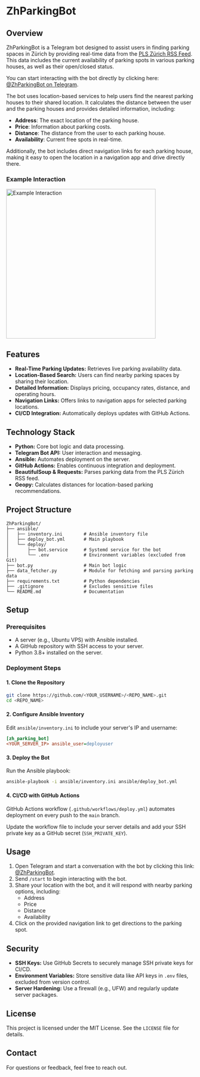 # ZhParkingBot

## Overview

ZhParkingBot is a Telegram bot designed to assist users in finding parking spaces in Zürich by providing real-time data from the [PLS Zürich RSS Feed](http://www.pls-zh.ch/plsFeed/rss). This data includes the current availability of parking spots in various parking houses, as well as their open/closed status.

You can start interacting with the bot directly by clicking here: [@ZhParkingBot on Telegram](https://t.me/ZhParkingBot).

The bot uses location-based services to help users find the nearest parking houses to their shared location. It calculates the distance between the user and the parking houses and provides detailed information, including:

- **Address**: The exact location of the parking house.
- **Price**: Information about parking costs.
- **Distance**: The distance from the user to each parking house.
- **Availability**: Current free spots in real-time.

Additionally, the bot includes direct navigation links for each parking house, making it easy to open the location in a navigation app and drive directly there.

### Example Interaction
<img src="https://i.imgur.com/6Jp4Dd9.png" alt="Example Interaction" width="400">



## Features

- **Real-Time Parking Updates:** Retrieves live parking availability data.
- **Location-Based Search:** Users can find nearby parking spaces by sharing their location.
- **Detailed Information:** Displays pricing, occupancy rates, distance, and operating hours.
- **Navigation Links:** Offers links to navigation apps for selected parking locations.
- **CI/CD Integration:** Automatically deploys updates with GitHub Actions.

## Technology Stack

- **Python:** Core bot logic and data processing.
- **Telegram Bot API:** User interaction and messaging.
- **Ansible:** Automates deployment on the server.
- **GitHub Actions:** Enables continuous integration and deployment.
- **BeautifulSoup & Requests:** Parses parking data from the PLS Zürich RSS feed.
- **Geopy:** Calculates distances for location-based parking recommendations.

## Project Structure

```
ZhParkingBot/
├── ansible/
│   ├── inventory.ini        # Ansible inventory file
│   ├── deploy_bot.yml       # Main playbook
│   └── deploy/
│       ├── bot.service      # Systemd service for the bot
│       └── .env             # Environment variables (excluded from Git)
├── bot.py                   # Main bot logic
├── data_fetcher.py          # Module for fetching and parsing parking data
├── requirements.txt         # Python dependencies
├── .gitignore               # Excludes sensitive files
└── README.md                # Documentation
```

## Setup

### Prerequisites

- A server (e.g., Ubuntu VPS) with Ansible installed.
- A GitHub repository with SSH access to your server.
- Python 3.8+ installed on the server.

### Deployment Steps

#### 1. Clone the Repository
```bash
git clone https://github.com/<YOUR_USERNAME>/<REPO_NAME>.git
cd <REPO_NAME>
```

#### 2. Configure Ansible Inventory
Edit `ansible/inventory.ini` to include your server's IP and username:
```ini
[zh_parking_bot]
<YOUR_SERVER_IP> ansible_user=deployuser
```

#### 3. Deploy the Bot
Run the Ansible playbook:
```bash
ansible-playbook -i ansible/inventory.ini ansible/deploy_bot.yml
```

#### 4. CI/CD with GitHub Actions
GitHub Actions workflow (`.github/workflows/deploy.yml`) automates deployment on every push to the `main` branch.

Update the workflow file to include your server details and add your SSH private key as a GitHub secret (`SSH_PRIVATE_KEY`).

## Usage

1. Open Telegram and start a conversation with the bot by clicking this link: [@ZhParkingBot](https://t.me/ZhParkingBot).
2. Send `/start` to begin interacting with the bot.
3. Share your location with the bot, and it will respond with nearby parking options, including:
   - Address
   - Price
   - Distance
   - Availability
4. Click on the provided navigation link to get directions to the parking spot.


## Security

- **SSH Keys:** Use GitHub Secrets to securely manage SSH private keys for CI/CD.
- **Environment Variables:** Store sensitive data like API keys in `.env` files, excluded from version control.
- **Server Hardening:** Use a firewall (e.g., UFW) and regularly update server packages.

## License

This project is licensed under the MIT License. See the `LICENSE` file for details.

## Contact

For questions or feedback, feel free to reach out.